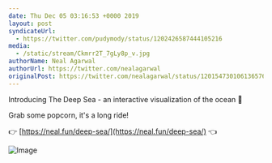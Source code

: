 ```yaml
---
date: Thu Dec 05 03:16:53 +0000 2019
layout: post
syndicateUrl:
  - https://twitter.com/pudymody/status/1202426587444105216
media:
  - /static/stream/Ckmrr2T_7gLy8p_v.jpg
authorName: Neal Agarwal
authorUrl: https://twitter.com/nealagarwal
originalPost: https://twitter.com/nealagarwal/status/1201547301061365760
---
```

Introducing The Deep Sea - an interactive visualization of the ocean 🌊

Grab some popcorn, it's a long ride!

👉 [https://neal.fun/deep-sea/](https://neal.fun/deep-sea/) 👈 

![Image](/static/stream/Ckmrr2T_7gLy8p_v.jpg)